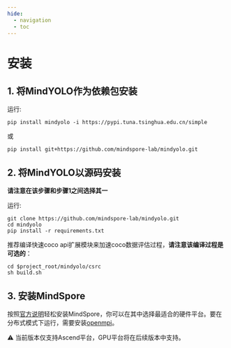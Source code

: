 ```yaml
---
hide:
  - navigation
  - toc
---
```


# 安装

## 1. 将MindYOLO作为依赖包安装
运行:
```shell
pip install mindyolo -i https://pypi.tuna.tsinghua.edu.cn/simple
```
或
```shell
pip install git+https://github.com/mindspore-lab/mindyolo.git
```

## 2. 将MindYOLO以源码安装
**请注意在该步骤和步骤1之间选择其一**

运行:
```shell
git clone https://github.com/mindspore-lab/mindyolo.git
cd mindyolo
pip install -r requirements.txt
```

推荐编译快速coco api扩展模块来加速coco数据评估过程，**请注意该编译过程是可选的**：
```shell
cd $project_root/mindyolo/csrc
sh build.sh
```

## 3. 安装MindSpore

按照[官方说明](https://www.mindspore.cn/install)轻松安装MindSpore，你可以在其中选择最适合的硬件平台。要在分布式模式下运行，需要安装[openmpi](https://www.open-mpi.org/software/ompi/v4.0/)。 

⚠️ 当前版本仅支持Ascend平台，GPU平台将在后续版本中支持。
